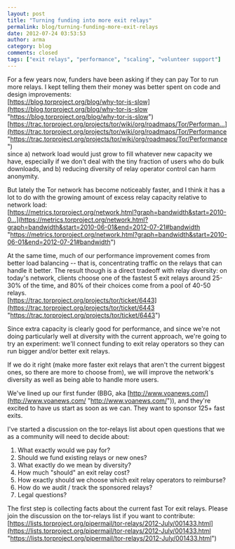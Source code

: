 ```yaml
---
layout: post
title: "Turning funding into more exit relays"
permalink: blog/turning-funding-more-exit-relays
date: 2012-07-24 03:53:53
author: arma
category: blog
comments: closed
tags: ["exit relays", "performance", "scaling", "volunteer support"]
---
```


For a few years now, funders have been asking if they can pay Tor to run more relays. I kept telling them their money was better spent on code and design improvements:  
 [https://blog.torproject.org/blog/why-tor-is-slow](https://blog.torproject.org/blog/why-tor-is-slow "https://blog.torproject.org/blog/why-tor-is-slow")  
 [https://trac.torproject.org/projects/tor/wiki/org/roadmaps/Tor/Performan...](https://trac.torproject.org/projects/tor/wiki/org/roadmaps/Tor/Performance "https://trac.torproject.org/projects/tor/wiki/org/roadmaps/Tor/Performance")  
 since a) network load would just grow to fill whatever new capacity we have, especially if we don't deal with the tiny fraction of users who do bulk downloads, and b) reducing diversity of relay operator control can harm anonymity.

But lately the Tor network has become noticeably faster, and I think it has a lot to do with the growing amount of excess relay capacity relative to network load:  
 [https://metrics.torproject.org/network.html?graph=bandwidth&start=2010-0...](https://metrics.torproject.org/network.html?graph=bandwidth&start=2010-06-01&end=2012-07-21#bandwidth "https://metrics.torproject.org/network.html?graph=bandwidth&start=2010-06-01&end=2012-07-21#bandwidth")

At the same time, much of our performance improvement comes from better load balancing -- that is, concentrating traffic on the relays that can handle it better. The result though is a direct tradeoff with relay diversity: on today's network, clients choose one of the fastest 5 exit relays around 25-30% of the time, and 80% of their choices come from a pool of 40-50 relays.  
 [https://trac.torproject.org/projects/tor/ticket/6443](https://trac.torproject.org/projects/tor/ticket/6443 "https://trac.torproject.org/projects/tor/ticket/6443")

Since extra capacity is clearly good for performance, and since we're not doing particularly well at diversity with the current approach, we're going to try an experiment: we'll connect funding to exit relay operators so they can run bigger and/or better exit relays.

If we do it right (make more faster exit relays that aren't the current biggest ones, so there are more to choose from), we will improve the network's diversity as well as being able to handle more users.

We've lined up our first funder (BBG, aka [http://www.voanews.com/](http://www.voanews.com/ "http://www.voanews.com/")), and they're excited to have us start as soon as we can. They want to sponsor 125+ fast exits.

I've started a discussion on the tor-relays list about open questions that we as a community will need to decide about:  
 1) What exactly would we pay for?  
 2) Should we fund existing relays or new ones?  
 4) What exactly do we mean by diversity?  
 5) How much "should" an exit relay cost?  
 6) How exactly should we choose which exit relay operators to reimburse?  
 7) How do we audit / track the sponsored relays?  
 8) Legal questions?

The first step is collecting facts about the current fast Tor exit relays. Please join the discussion on the tor-relays list if you want to contribute:  
 [https://lists.torproject.org/pipermail/tor-relays/2012-July/001433.html](https://lists.torproject.org/pipermail/tor-relays/2012-July/001433.html "https://lists.torproject.org/pipermail/tor-relays/2012-July/001433.html")
